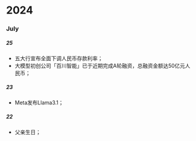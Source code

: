 # 2024

### July

##### 25

- 五大行宣布全面下调人民币存款利率；
- 大模型初创公司「百川智能」已于近期完成A轮融资，总融资金额达50亿元人民币；

##### 23

- Meta发布Llama3.1；

##### 22

- 父亲生日；